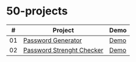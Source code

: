 # 50-projects

\# | Project | Demo
------------ | ------------- | -------------
01 | [Password Generator](https://github.com/Axel25150/Password-Generator) | [Demo](https://axelvadam.fr/mdp)
02 | [Password Strenght Checker](https://github.com/Axel25150/Password-Strength-Checker) | [Demo](https://axelvadam.fr/checkmdp)